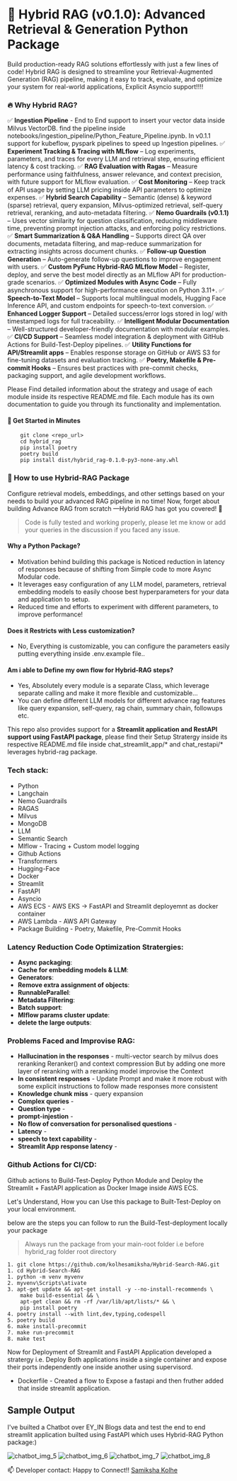 # 🚀 Hybrid RAG (v0.1.0): Advanced Retrieval & Generation Python Package

Build production-ready RAG solutions effortlessly with just a few lines of code! Hybrid RAG is designed to streamline your Retrieval-Augmented Generation (RAG) pipeline, making it easy to track, evaluate, and optimize your system for real-world applications, Explicit Asyncio support!!!!

### 🔥 Why Hybrid RAG?

✅ **Ingestion Pipeline** - End to End support to insert your vector data inside Milvus VectorDB. find the pipeline inside notebooks/ingestion_pipeline/Python_Feature_Pipeline.ipynb. In v0.1.1 support for kubeflow, pyspark pipelines to speed up Ingestion pipelines.
✅ **Experiment Tracking & Tracing with MLflow** – Log experiments, parameters, and traces for every LLM and retrieval step, ensuring efficient latency & cost tracking.
✅ **RAG Evaluation with Ragas** – Measure performance using faithfulness, answer relevance, and context precision, with future support for MLflow evaluation.
✅ **Cost Monitoring** – Keep track of API usage by setting LLM pricing inside API parameters to optimize expenses.
✅ **Hybrid Search Capability** – Semantic (dense) & keyword (sparse) retrieval, query expansion, Milvus-optimized retrieval, self-query retrieval, reranking, and auto-metadata filtering.
✅ **Nemo Guardrails (v0.1.1)** – Uses vector similarity for question classification, reducing middleware time, preventing prompt injection attacks, and enforcing policy restrictions.
✅ **Smart Summarization & Q&A Handling** – Supports direct QA over documents, metadata filtering, and map-reduce summarization for extracting insights across document chunks.
✅ **Follow-up Question Generation** – Auto-generate follow-up questions to improve engagement with users.
✅ **Custom PyFunc Hybrid-RAG MLflow Model** – Register, deploy, and serve the best model directly as an MLflow API for production-grade scenarios.
✅ **Optimized Modules with Async Code** – Fully asynchronous support for high-performance execution on Python 3.11+.
✅ **Speech-to-Text Model** – Supports local multilingual models, Hugging Face Inference API, and custom endpoints for speech-to-text conversion.
✅ **Enhanced Logger Support** – Detailed success/error logs stored in log/ with timestamped logs for full traceability.
✅ **Intelligent Modular Documentation** – Well-structured developer-friendly documentation with modular examples.
✅ **CI/CD Support** – Seamless model integration & deployment with GitHub Actions for Build-Test-Deploy pipelines.
✅ **Utility Functions for API/Streamlit apps** – Enables response storage on GitHub or AWS S3 for fine-tuning datasets and evaluation tracking.
✅ **Poetry, Makefile & Pre-commit Hooks** – Ensures best practices with pre-commit checks, packaging support, and agile development workflows.

Please Find detailed information about the strategy and usage of each module inside its respective README.md file. Each module has its own documentation to guide you through its functionality and implementation.

#### 🚀 Get Started in Minutes

```
    git clone <repo_url>
    cd hybrid_rag
    pip install poetry
    poetry build
    pip install dist/hybrid_rag-0.1.0-py3-none-any.whl
```

### 🔧 How to use Hybrid-RAG Package

Configure retrieval models, embeddings, and other settings based on your needs to build your advanced RAG pipeline in no time!
Now, forget about building Advance RAG from scratch —Hybrid RAG has got you covered! 🎯

> Code is fully tested and working properly, please let me know or add your queries in the discussion if you faced any issue.

#### Why a Python Package?

- Motivation behind building this package is Noticed reduction in latency of responses because of shifting from Simple code to more Async Modular code.
- It leverages easy configuration of any LLM model, parameters, retrieval embedding models to easily choose best hyperparameters for your data and application to setup.
- Reduced time and efforts to experiment with different parameters, to improve performance!

#### Does it Restricts with Less customization?

- No, Everything is customizable, you can configure the parameters easily putting everything inside .env.example file..

#### Am i able to Define my own flow for Hybrid-RAG steps?

- Yes, Absolutely every module is a separate Class, which leverage separate calling and make it more flexible and customizable...
- You can define different LLM models for different advance rag features like query expansion, self-query, rag chain, summary chain, followups etc.

This repo also provides support for a **Streamlit application and RestAPI support using FastAPI package**, please find their Setup Stratergy inside its respective README.md file inside chat_streamlit_app/* and chat_restapi/* leverages hybrid-rag package.

### Tech stack: 

- Python
- Langchain
- Nemo Guardrails
- RAGAS
- Milvus
- MongoDB
- LLM
- Semantic Search
- Mlflow - Tracing + Custom model logging
- Github Actions
- Transformers
- Hugging-Face
- Docker
- Streamlit
- FastAPI
- Asyncio
- AWS ECS - AWS EKS -> FastAPI and Streamlit deployemnt as docker container
- AWS Lambda - AWS API Gateway
- Package Building - Poetry, Makefile, Pre-Commit Hooks

### Latency Reduction Code Optimization Stratergies: 

- **Async packaging**: 
- **Cache for embedding models & LLM**: 
- **Generators**: 
- **Remove extra assignment of objects**: 
- **RunnableParallel**: 
- **Metadata Filtering**: 
- **Batch support**: 
- **Mlflow params cluster update**: 
- **delete the large outputs**: 

### Problems Faced and Improvise RAG: 

- **Hallucination in the responses** - multi-vector search by milvus does reranking Reranker() and context compression But by adding one more layer of reranking with a reranking model improvise the Context
- **In consistent responses** - Update Prompt and make it more robust with some explicit instructions to follow made responses more consistent
- **Knowledge chunk miss** - query expansion 
- **Complex queries** - 
- **Question type** - 
- **prompt-injestion** - 
- **No flow of conversation for personalised questions** - 
- **Latency** - 
- **speech to text capability** - 
- **Streamlit App response latency** - 

### Github Actions for CI/CD:

Github actions to Build-Test-Deploy Python Module and Deploy the Streamlit + FastAPI application as Docker Image inside AWS ECS.

Let's Understand, How you can Use this package to Built-Test-Deploy on your local environment.

below are the steps you can follow to run the Build-Test-deployment locally your package
 > Always run the package from your main-root folder i.e before hybrid_rag folder root directory

```
1. git clone https://github.com/kolhesamiksha/Hybrid-Search-RAG.git
1. cd Hybrid-Search-RAG
1. python -m venv myvenv
2. myvenv\Scripts\ativate
3. apt-get update && apt-get install -y --no-install-recommends \
    make build-essential && \
    apt-get clean && rm -rf /var/lib/apt/lists/* && \
    pip install poetry
4. poetry install --with lint,dev,typing,codespell
5. poetry build
6. make install-precommit
7. make run-precommit
8. make test
```

Now for Deployment of Streamlit and FastAPI Application developed a stratergy i.e. Deploy Both applications inside a single container and expose their ports independently one inside another using supervisord.

- Dockerfile - Created a flow to Expose a fastapi and then fruther added that inside streamlit application.

## Sample Output

I've builted a Chatbot over EY_IN Blogs data and test the end to end streamlit application builted using FastAPI which uses Hybrid-RAG Python package:)

![chatbot_img_5](https://github.com/user-attachments/assets/7f407d47-7ea6-492a-82bf-ff8d1b69b08c)
![chatbot_img_6](https://github.com/user-attachments/assets/ba6b6639-aef7-45f8-81b5-e7b9af6cf3e5)
![chatbot_img_7](https://github.com/user-attachments/assets/e23b4ede-9e60-4677-9589-d2702a15c837)
![chatbot_img_8](https://github.com/user-attachments/assets/3049bf88-6fce-4e1f-aea9-0f2897357fed)

📫 Developer contact:
Happy to Connect!! [Samiksha Kolhe](https://www.linkedin.com/in/samiksha-kolhe25701/)
